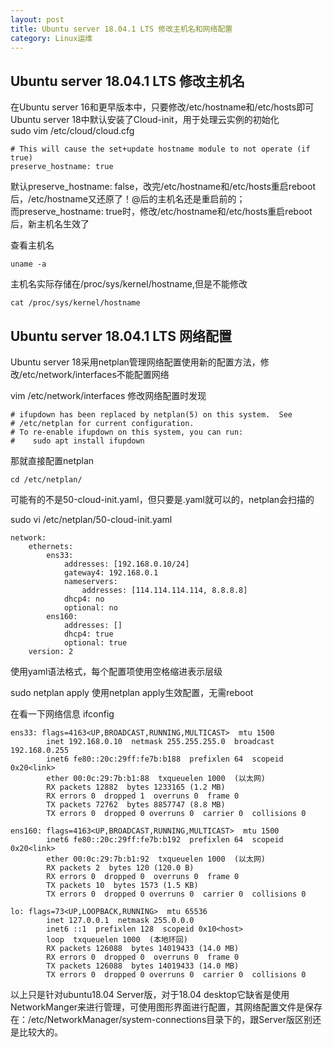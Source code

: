 ```yaml
---
layout: post
title: Ubuntu server 18.04.1 LTS 修改主机名和网络配置
category: Linux运维
---
```



## Ubuntu server 18.04.1 LTS 修改主机名

在Ubuntu server 16和更早版本中，只要修改/etc/hostname和/etc/hosts即可  
Ubuntu server 18中默认安装了Cloud-init，用于处理云实例的初始化   
sudo vim /etc/cloud/cloud.cfg

```shell
# This will cause the set+update hostname module to not operate (if true)
preserve_hostname: true
```

默认preserve_hostname: false，改完/etc/hostname和/etc/hosts重启reboot后，/etc/hostname又还原了！@后的主机名还是重启前的；  
而preserve_hostname: true时，修改/etc/hostname和/etc/hosts重启reboot后，新主机名生效了  

查看主机名
```shell
uname -a
```
主机名实际存储在/proc/sys/kernel/hostname,但是不能修改
```shell
cat /proc/sys/kernel/hostname
```


## Ubuntu server 18.04.1 LTS 网络配置

Ubuntu server 18采用netplan管理网络配置使用新的配置方法，修改/etc/network/interfaces不能配置网络

vim /etc/network/interfaces 修改网络配置时发现
```shell
# ifupdown has been replaced by netplan(5) on this system.  See
# /etc/netplan for current configuration.
# To re-enable ifupdown on this system, you can run:
#    sudo apt install ifupdown
```
那就直接配置netplan
```shell
cd /etc/netplan/
```
可能有的不是50-cloud-init.yaml，但只要是.yaml就可以的，netplan会扫描的

sudo vi /etc/netplan/50-cloud-init.yaml 
```shell
network:
    ethernets:
        ens33:
            addresses: [192.168.0.10/24]
            gateway4: 192.168.0.1
            nameservers:
                addresses: [114.114.114.114, 8.8.8.8]
            dhcp4: no
            optional: no
        ens160:
            addresses: []
            dhcp4: true
            optional: true
    version: 2
```
使用yaml语法格式，每个配置项使用空格缩进表示层级

sudo netplan apply
使用netplan apply生效配置，无需reboot

在看一下网络信息
ifconfig
```shell
ens33: flags=4163<UP,BROADCAST,RUNNING,MULTICAST>  mtu 1500
        inet 192.168.0.10  netmask 255.255.255.0  broadcast 192.168.0.255
        inet6 fe80::20c:29ff:fe7b:b188  prefixlen 64  scopeid 0x20<link>
        ether 00:0c:29:7b:b1:88  txqueuelen 1000  (以太网)
        RX packets 12882  bytes 1233165 (1.2 MB)
        RX errors 0  dropped 1  overruns 0  frame 0
        TX packets 72762  bytes 8857747 (8.8 MB)
        TX errors 0  dropped 0 overruns 0  carrier 0  collisions 0

ens160: flags=4163<UP,BROADCAST,RUNNING,MULTICAST>  mtu 1500
        inet6 fe80::20c:29ff:fe7b:b192  prefixlen 64  scopeid 0x20<link>
        ether 00:0c:29:7b:b1:92  txqueuelen 1000  (以太网)
        RX packets 2  bytes 120 (120.0 B)
        RX errors 0  dropped 0  overruns 0  frame 0
        TX packets 10  bytes 1573 (1.5 KB)
        TX errors 0  dropped 0 overruns 0  carrier 0  collisions 0

lo: flags=73<UP,LOOPBACK,RUNNING>  mtu 65536
        inet 127.0.0.1  netmask 255.0.0.0
        inet6 ::1  prefixlen 128  scopeid 0x10<host>
        loop  txqueuelen 1000  (本地环回)
        RX packets 126088  bytes 14019433 (14.0 MB)
        RX errors 0  dropped 0  overruns 0  frame 0
        TX packets 126088  bytes 14019433 (14.0 MB)
        TX errors 0  dropped 0 overruns 0  carrier 0  collisions 0
```
以上只是针对ubuntu18.04 Server版，对于18.04 desktop它缺省是使用NetworkManger来进行管理，可使用图形界面进行配置，其网络配置文件是保存在：/etc/NetworkManager/system-connections目录下的，跟Server版区别还是比较大的。
